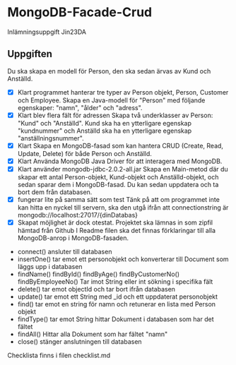 # MongoDB-Facade-Crud
Inlämningsuppgift Jin23DA
## Uppgiften
Du ska skapa en modell för Person, den ska sedan ärvas av Kund och Anställd.
+ [x] Klart programmet hanterar tre typer av Person objekt, Person, Customer och Employee. 
Skapa en Java-modell för "Person" med följande egenskaper: "namn", "ålder" och "adress".
+ [x] Klart blev flera fält för adressen
Skapa två underklasser av Person: "Kund" och "Anställd". Kund ska ha en ytterligare egenskap "kundnummer" och Anställd ska ha en ytterligare egenskap "anställningsnummer".
+ [x] Klart
Skapa en MongoDB-fasad som kan hantera CRUD (Create, Read, Update, Delete) för både Person och Anställd.
+ [x] Klart 
Använda MongoDB Java Driver för att interagera med MongoDB.
+ [x] Klart använder mongodb-jdbc-2.0.2-all.jar
Skapa en Main-metod där du skapar ett antal Person-objekt, Kund-objekt och Anställd-objekt, och sedan sparar dem i MongoDB-fasad. Du kan sedan uppdatera och ta bort dem från databasen.
+ [x] fungerar lite på samma sätt som test
Tänk på att om programmet inte kan hitta en nyckel till servern, ska den utgå ifrån att connectionstring är mongodb://localhost:27017/{dinDatabas}
+ [x] Skapat möjlighet är dock otestat. 
Projektet ska lämnas in som zipfil hämtad från Github
I Readme filen ska det finnas förklaringar till alla MongoDB-anrop i MongoDB-fasaden.
+ connect() ansluter till databasen
+ insertOne() tar emot ett personobjekt och konverterar till Document som läggs upp i databasen
+ findName() findById() findByAge() findByCustomerNo() findByEmployeeNo() Tar imot String eller int sökning i specifika fält
+ delete() tar emot objectId och tar bort ifrån databasen
+ update() tar emot ett String med _id och ett uppdaterat personobjekt
+ find() tar emot en string för namn och retunerar en lista med Person objekt
+ findType() tar emot String hittar Dokument i databasen som har det fältet
+ findAll() Hittar alla Dokument som har fältet "namn"
+ close() stänger anslutningen till databasen

Checklista finns i filen checklist.md

